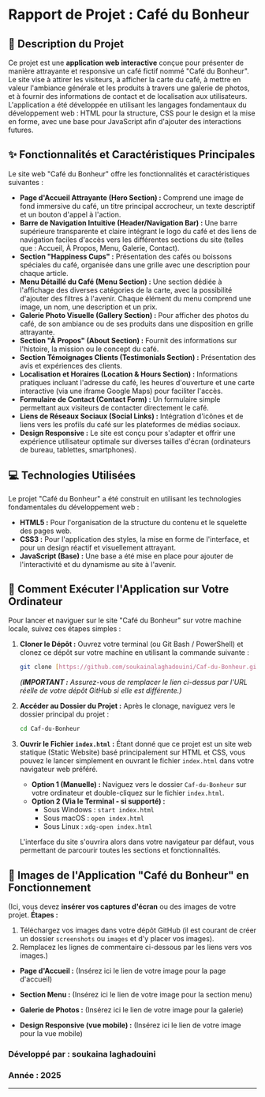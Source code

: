# Rapport de Projet : Café du Bonheur

## 📄 Description du Projet

Ce projet est une **application web interactive** conçue pour présenter de manière attrayante et responsive un café fictif nommé "Café du Bonheur". Le site vise à attirer les visiteurs, à afficher la carte du café, à mettre en valeur l'ambiance générale et les produits à travers une galerie de photos, et à fournir des informations de contact et de localisation aux utilisateurs. L'application a été développée en utilisant les langages fondamentaux du développement web : HTML pour la structure, CSS pour le design et la mise en forme, avec une base pour JavaScript afin d'ajouter des interactions futures.

## ✨ Fonctionnalités et Caractéristiques Principales

Le site web "Café du Bonheur" offre les fonctionnalités et caractéristiques suivantes :

* **Page d'Accueil Attrayante (Hero Section) :** Comprend une image de fond immersive du café, un titre principal accrocheur, un texte descriptif et un bouton d'appel à l'action.
* **Barre de Navigation Intuitive (Header/Navigation Bar) :** Une barre supérieure transparente et claire intégrant le logo du café et des liens de navigation faciles d'accès vers les différentes sections du site (telles que : Accueil, À Propos, Menu, Galerie, Contact).
* **Section "Happiness Cups" :** Présentation des cafés ou boissons spéciales du café, organisée dans une grille avec une description pour chaque article.
* **Menu Détaillé du Café (Menu Section) :** Une section dédiée à l'affichage des diverses catégories de la carte, avec la possibilité d'ajouter des filtres à l'avenir. Chaque élément du menu comprend une image, un nom, une description et un prix.
* **Galerie Photo Visuelle (Gallery Section) :** Pour afficher des photos du café, de son ambiance ou de ses produits dans une disposition en grille attrayante.
* **Section "À Propos" (About Section) :** Fournit des informations sur l'histoire, la mission ou le concept du café.
* **Section Témoignages Clients (Testimonials Section) :** Présentation des avis et expériences des clients.
* **Localisation et Horaires (Location & Hours Section) :** Informations pratiques incluant l'adresse du café, les heures d'ouverture et une carte interactive (via une iframe Google Maps) pour faciliter l'accès.
* **Formulaire de Contact (Contact Form) :** Un formulaire simple permettant aux visiteurs de contacter directement le café.
* **Liens de Réseaux Sociaux (Social Links) :** Intégration d'icônes et de liens vers les profils du café sur les plateformes de médias sociaux.
* **Design Responsive :** Le site est conçu pour s'adapter et offrir une expérience utilisateur optimale sur diverses tailles d'écran (ordinateurs de bureau, tablettes, smartphones).

## 💻 Technologies Utilisées

Le projet "Café du Bonheur" a été construit en utilisant les technologies fondamentales du développement web :

* **HTML5 :** Pour l'organisation de la structure du contenu et le squelette des pages web.
* **CSS3 :** Pour l'application des styles, la mise en forme de l'interface, et pour un design réactif et visuellement attrayant.
* **JavaScript (Base) :** Une base a été mise en place pour ajouter de l'interactivité et du dynamisme au site à l'avenir.

## 🚀 Comment Exécuter l'Application sur Votre Ordinateur

Pour lancer et naviguer sur le site "Café du Bonheur" sur votre machine locale, suivez ces étapes simples :

1.  **Cloner le Dépôt :**
    Ouvrez votre terminal (ou Git Bash / PowerShell) et clonez ce dépôt sur votre machine en utilisant la commande suivante :
    ```bash
    git clone [https://github.com/soukainalaghadouini/Caf-du-Bonheur.git](https://github.com/soukainalaghadouini/Caf-du-Bonheur.git)
    ```
    *(**IMPORTANT :** Assurez-vous de remplacer le lien ci-dessus par l'URL réelle de votre dépôt GitHub si elle est différente.)*

2.  **Accéder au Dossier du Projet :**
    Après le clonage, naviguez vers le dossier principal du projet :
    ```bash
    cd Caf-du-Bonheur
    ```

3.  **Ouvrir le Fichier `index.html` :**
    Étant donné que ce projet est un site web statique (Static Website) basé principalement sur HTML et CSS, vous pouvez le lancer simplement en ouvrant le fichier `index.html` dans votre navigateur web préféré.
    * **Option 1 (Manuelle) :** Naviguez vers le dossier `Caf-du-Bonheur` sur votre ordinateur et double-cliquez sur le fichier `index.html`.
    * **Option 2 (Via le Terminal - si supporté) :**
        * Sous Windows : `start index.html`
        * Sous macOS : `open index.html`
        * Sous Linux : `xdg-open index.html`

    L'interface du site s'ouvrira alors dans votre navigateur par défaut, vous permettant de parcourir toutes les sections et fonctionnalités.

## 📸 Images de l'Application "Café du Bonheur" en Fonctionnement

(Ici, vous devez **insérer vos captures d'écran** ou des images de votre projet.
**Étapes :**
1.  Téléchargez vos images dans votre dépôt GitHub (il est courant de créer un dossier `screenshots` ou `images` et d'y placer vos images).
2.  Remplacez les lignes de commentaire ci-dessous par les liens vers vos images.)

* **Page d'Accueil :**
    (Insérez ici le lien de votre image pour la page d'accueil)

* **Section Menu :**
    (Insérez ici le lien de votre image pour la section menu)

* **Galerie de Photos :**
    (Insérez ici le lien de votre image pour la galerie)

* **Design Responsive (vue mobile) :**
    (Insérez ici le lien de votre image pour la vue mobile)

### **Développé par :** soukaina laghadouini
### **Année :** 2025

---

